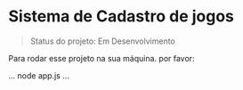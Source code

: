 <h1>Sistema de Cadastro de jogos</h1>

> Status do projeto: Em Desenvolvimento

Para rodar esse projeto na sua máquina. por favor:

...
node app.js
...
